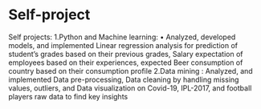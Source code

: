 # Self-project
Self projects:   1.Python and Machine learning: • Analyzed, developed models, and implemented Linear regression analysis for prediction of student’s grades based on their previous grades, Salary expectation of employees based on their experiences, expected Beer consumption of country based on their consumption profile   2.Data mining : Analyzed, and implemented Data pre-processing, Data cleaning by handling missing values, outliers, and Data visualization on Covid-19, IPL-2017, and football players raw data to find key insights
